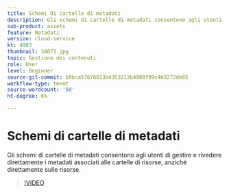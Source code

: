 ```yaml
---
title: Schemi di cartelle di metadati
description: Gli schemi di cartelle di metadati consentono agli utenti di gestire e rivedere direttamente i metadati associati alle cartelle di risorse, anziché direttamente sulle risorse.
sub-product: assets
feature: Metadati
version: cloud-service
kt: 4983
thumbnail: 34071.jpg
topic: Gestione dei contenuti
role: User
level: Beginner
source-git-commit: b0bca57676813bd353213b4808f99c463272de85
workflow-type: tm+mt
source-wordcount: '50'
ht-degree: 6%

---
```



# Schemi di cartelle di metadati

Gli schemi di cartelle di metadati consentono agli utenti di gestire e rivedere direttamente i metadati associati alle cartelle di risorse, anziché direttamente sulle risorse.

>[!VIDEO](https://video.tv.adobe.com/v/34071/?quality=12&learn=on&hidetitle=true)

